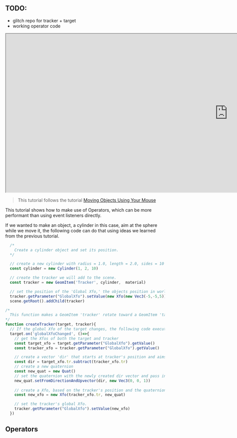 ## TODO:
* glitch repo for tracker + target
* working operator code

<iframe src ="https://stackblitz.com/edit/web-platform-rxvemr?file=main.js"
height="500" width = "1400">

</iframe>

<!-- 
# Track Objects Using Operators -->

> This tutorial follows the tutorial [Moving Objects Using Your Mouse](manual/tutorials/move-object.md)

This tutorial shows how to make use of Operators, which can be more performant than using event listeners directly.

If we wanted to make an object, a cylinder in this case, aim at the sphere while we move it, the following code can do that using ideas we learned from the previous tutorial.


```javascript
  /*
    Create a cylinder object and set its position.
  */

  // create a new cylinder with radius = 1.0, length = 2.0, sides = 10
  const cylinder = new Cylinder(1, 2, 10) 

  // create the tracker we will add to the scene.
  const tracker = new GeomItem('Tracker', cylinder,  material)

  // set the position of the 'Global Xfo,' the objects position in world space. 
  tracker.getParameter("GlobalXfo").setValue(new Xfo(new Vec3(-5,-5,5)));
  scene.getRoot().addChild(tracker)
```

```JavaScript
/*
  This function makes a GeomItem 'tracker' rotate toward a GeomItem 'target' when the 'target' moves.
*/
function createTracker(target, tracker){
  // If the global Xfo of the target changes, the following code executes.
  target.on('globalXfoChanged', ()=>{
    // get the Xfos of both the target and tracker
    const target_xfo = target.getParameter("GlobalXfo").getValue()
    const tracker_xfo = tracker.getParameter("GlobalXfo").getValue()

    // create a vector 'dir' that starts at tracker's position and aims at target's position.
    const dir = target_xfo.tr.subtract(tracker_xfo.tr)
    // create a new quaternion
    const new_quat = new Quat()
    // set the quaternion with the newly created dir vector and pass in an up vector.
    new_quat.setFromDirectionAndUpvector(dir, new Vec3(0, 0, 1))
    
    // create a Xfo, based on the tracker's position and the quaternion we just created. 
    const new_xfo = new Xfo(tracker_xfo.tr, new_quat)

    // set the tracker's global Xfo.
    tracker.getParameter("GlobalXfo").setValue(new_xfo)
  })
```

## Operators

